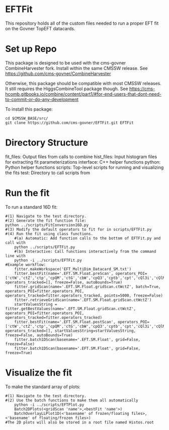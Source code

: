 # EFTFit
This repository holds all of the custom files needed to run a proper EFT fit on the Govner TopEFT datacards.

# Set up Repo
This package is designed to be used with the cms-govner CombineHarvester fork. Install within the same CMSSW release. See https://github.com/cms-govner/CombineHarvester

Otherwise, this package should be compatible with most CMSSW releases. It still requires the HiggsCombineTool package though. See https://cms-hcomb.gitbooks.io/combine/content/part1/#for-end-users-that-dont-need-to-commit-or-do-any-development

To install this package:

    cd $CMSSW_BASE/src/
    git clone https://github.com/cms-govner/EFTFit.git EFTFit

# Directory Structure
fit_files: Output files from calls to combine
hist_files: Input histogram files for extracting fit parameterizations
interface: C++ helper functions
python: Python helper functions
scripts: Top-level scripts for running and visualizing the fits
test: Directory to call scripts from

# Run the fit
To run a standard 16D fit:

    #(1) Navigate to the test directory.
    #(2) Generate the fit function file:
    python ../scripts/FitConversion16D.py
    #(3) Modify the default operators to fit for in scripts/EFTFit.py
    #(4) Run the fit using class functions.
        #(a) Automatic: Add function calls to the bottom of EFTFit.py and call with
        python ../scripts/EFTFit.py
        #(b) Interactive: Call functions interactively from the command line with
        python -i ../scripts/EFTFit.py
    #Example workflow:
        fitter.makeWorkspace('EFT_MultiDim_Datacard_SM.txt')
        fitter.bestFit(name='.EFT.SM.Float.preScan', operators_POI=['ctW','ctZ','ctp','cpQM','ctG','cbW','cpQ3','cptb','cpt','cQl3i','cQlMi','cQei','ctli','ctei','ctlSi','ctlTi'], operators_tracked=[], freeze=False, autoBounds=True)
        fitter.gridScan(name='.EFT.SM.Float.gridScan.ctWctZ', batch=True, operators_POI=fitter.operators_POI, operators_tracked=fitter.operators_tracked, points=5000, freeze=False)
        fitter.retrieveGridScan(name='.EFT.SM.Float.gridScan.ctWctZ')
        startValuesString = fitter.getBestValues(name='.EFT.SM.Float.gridScan.ctWctZ', operators_POI=fitter.operators_POI, operators_tracked=fitter.operators_tracked)
        fitter.bestFit(name='.EFT.SM.Float.postScan', operators_POI=['ctW','ctZ','ctp','cpQM','ctG','cbW','cpQ3','cptb','cpt','cQl3i','cQlMi','cQei','ctli','ctei','ctlSi','ctlTi'], operators_tracked=[], startValuesString=startValuesString, freeze=False, autoBounds=True)
        fitter.batch1DScan(basename='.EFT.SM.Float', grid=False, freeze=False)
        fitter.batch1DScan(basename='.EFT.SM.Float', grid=False, freeze=True)

# Visualize the fit
To make the standard array of plots:

    #(1) Navigate to the test directory.
    #(2) Use the batch functions to make them all automatically
        python -i ../scripts/EFTPlot.py
        Batch2DPlots(<gridScan 'name'>,<bestFit 'name'>)
        BatchOverlayLLPlot1D(<'basename' of frozen/floating files>, <'basename' of floating/frozen files>)
    #The 2D plots will also be stored in a root file named Histos.root
        
